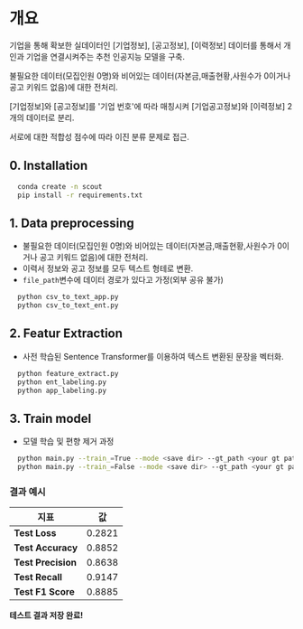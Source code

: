 # 개요

기업을 통해 확보한 실데이터인 [기업정보], [공고정보], [이력정보] 데이터를 통해서 개인과 기업을 연결시켜주는 추천 인공지능 모델을 구축. 

불필요한 데이터(모집인원 0명)와 비어있는 데이터(자본금,매출현황,사원수가 0이거나 공고 키워드 없음)에 대한 전처리.

[기업정보]와 [공고정보]를 '기업 번호'에 따라 매칭시켜 [기업공고정보]와 [이력정보] 2개의 데이터로 분리.

서로에 대한 적합성 점수에 따라 이진 분류 문제로 접근.


## 0. Installation
```bash
  conda create -n scout
  pip install -r requirements.txt
```

## 1. Data preprocessing
- 불필요한 데이터(모집인원 0명)와 비어있는 데이터(자본금,매출현황,사원수가 0이거나 공고 키워드 없음)에 대한 전처리.
- 이력서 정보와 공고 정보를 모두 텍스트 형테로 변환.
- `file_path`변수에 데이터 경로가 있다고 가정(외부 공유 불가)
```bash
  python csv_to_text_app.py
  python csv_to_text_ent.py
```

## 2. Featur Extraction
- 사전 학습된 Sentence Transformer를 이용하여 텍스트 변환된 문장을 벡터화.
```bash
  python feature_extract.py
  python ent_labeling.py
  python app_labeling.py
```

## 3. Train model
- 모델 학습 및 편향 제거 과정
```bash
  python main.py --train_=True --mode <save dir> --gt_path <your gt path> --app_path <your applicant.csv path> --ent_path <your enterprise.csv path>
  python main.py --train_=False --mode <save dir> --gt_path <your gt path> --app_path <your applicant.csv path> --ent_path <your enterprise.csv path>
```

### 결과 예시

| 지표              | 값      |
|-------------------|---------|
| **Test Loss**     | 0.2821  |
| **Test Accuracy** | 0.8852  |
| **Test Precision**| 0.8638  |
| **Test Recall**   | 0.9147  |
| **Test F1 Score** | 0.8885  |

**테스트 결과 저장 완료!**



